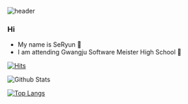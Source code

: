 ![header](https://capsule-render.vercel.app/api?type=shark&color=auto&height=300&section=header&text=Yang%20SeRyun&fontSize=90)


### Hi
* My name is SeRyun 👋
* I am attending Gwangju Software Meister High School 🏫

<!--
**yangseryun/yangseryun** is a ✨ _special_ ✨ repository because its `README.md` (this file) appears on your GitHub profile.

Here are some ideas to get you started:

- 🔭 I’m currently working on ...
- 🌱 I’m currently learning ...
- 👯 I’m looking to collaborate on ...
- 🤔 I’m looking for help with ...
- 💬 Ask me about ...
- 📫 How to reach me: ...
- 😄 Pronouns: ...
- ⚡ Fun fact: ...
-->

[![Hits](https://hits.seeyoufarm.com/api/count/incr/badge.svg?url=https%3A%2F%2Fgithub.com%2Fyangseryun&count_bg=%23FF9BC7&title_bg=%23878787&icon=&icon_color=%23CBCBCB&title=hits&edge_flat=false)](https://hits.seeyoufarm.com)

![Github Stats](https://github-readme-stats.vercel.app/api?username=yangseryun&show_icons=true)

[![Top Langs](https://github-readme-stats.vercel.app/api/top-langs/?username=yangseryun&layout=compact)](https://github.com/yangseryun/github-readme-stats)





